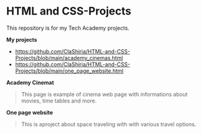 # HTML and CSS-Projects
This repository is for my Tech Academy projects.

**My projects**
- https://github.com/ClaShiria/HTML-and-CSS-Projects/blob/main/academy_cinemas.html
- https://github.com/ClaShiria/HTML-and-CSS-Projects/blob/main/one_page_website.html



**Academy Cinemat**
  
>This page is example of cinema web page with informations about movies, time tables and more.



 **One page website**
  
>This is aproject about space traveling with with various travel options.
  
